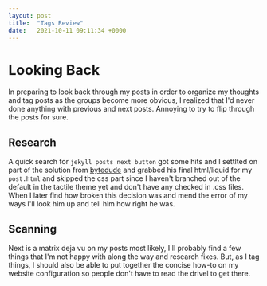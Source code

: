 ```yaml
---
layout: post
title:  "Tags Review"
date:   2021-10-11 09:11:34 +0000
---
```


# Looking Back
In preparing to look back through my posts in order to organize my thoughts and tag posts as the groups become more obvious, I realized that I'd never done anything with previous and next posts. Annoying to try to flip through the posts for sure.  

## Research
A quick search for ```jekyll posts next button``` got some hits and I settlted on part of the solution from [bytedude][bytedude] and grabbed his final html/liquid for my ```post.html``` and skipped the css part since I haven't branched out of the default in the tactile theme yet and don't have any checked in .css files. When I later find how broken this decision was and mend the error of my ways I'll look him up and tell him how right he was.  

## Scanning
Next is a matrix deja vu on my posts most likely, I'll probably find a few things that I'm not happy with along the way and research fixes. But, as I tag things, I should also be able to put together the concise how-to on my website configuration so people don't have to read the drivel to get there.  

[bytedude]:https://www.bytedude.com/jekyll-previous-and-next-posts/
